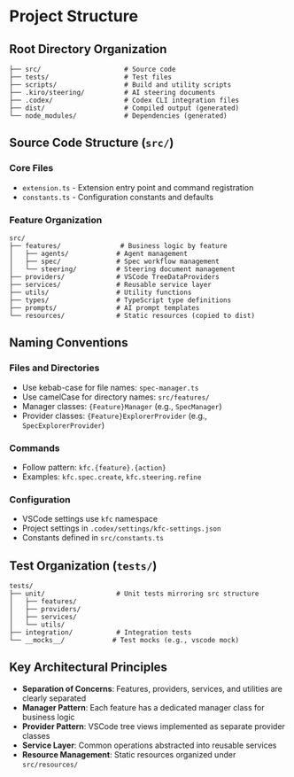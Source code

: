 # Project Structure

## Root Directory Organization

```
├── src/                     # Source code
├── tests/                   # Test files
├── scripts/                 # Build and utility scripts
├── .kiro/steering/          # AI steering documents
├── .codex/                  # Codex CLI integration files
├── dist/                    # Compiled output (generated)
└── node_modules/            # Dependencies (generated)
```

## Source Code Structure (`src/`)

### Core Files
- `extension.ts` - Extension entry point and command registration
- `constants.ts` - Configuration constants and defaults

### Feature Organization
```
src/
├── features/               # Business logic by feature
│   ├── agents/            # Agent management
│   ├── spec/              # Spec workflow management  
│   └── steering/          # Steering document management
├── providers/             # VSCode TreeDataProviders
├── services/              # Reusable service layer
├── utils/                 # Utility functions
├── types/                 # TypeScript type definitions
├── prompts/               # AI prompt templates
└── resources/             # Static resources (copied to dist)
```

## Naming Conventions

### Files and Directories
- Use kebab-case for file names: `spec-manager.ts`
- Use camelCase for directory names: `src/features/`
- Manager classes: `{Feature}Manager` (e.g., `SpecManager`)
- Provider classes: `{Feature}ExplorerProvider` (e.g., `SpecExplorerProvider`)

### Commands
- Follow pattern: `kfc.{feature}.{action}`
- Examples: `kfc.spec.create`, `kfc.steering.refine`

### Configuration
- VSCode settings use `kfc` namespace
- Project settings in `.codex/settings/kfc-settings.json`
- Constants defined in `src/constants.ts`

## Test Organization (`tests/`)

```
tests/
├── unit/                  # Unit tests mirroring src structure
│   ├── features/
│   ├── providers/
│   ├── services/
│   └── utils/
├── integration/           # Integration tests
└── __mocks__/            # Test mocks (e.g., vscode mock)
```

## Key Architectural Principles

- **Separation of Concerns**: Features, providers, services, and utilities are clearly separated
- **Manager Pattern**: Each feature has a dedicated manager class for business logic
- **Provider Pattern**: VSCode tree views implemented as separate provider classes
- **Service Layer**: Common operations abstracted into reusable services
- **Resource Management**: Static resources organized under `src/resources/`